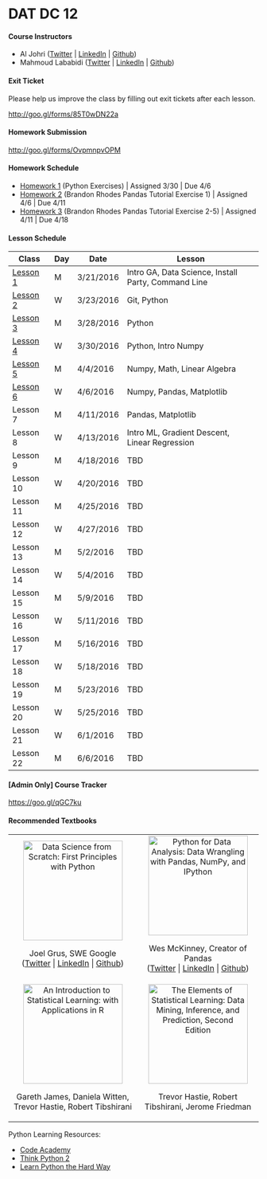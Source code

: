 # DAT DC 12

#### Course Instructors

- Al Johri ([Twitter](https://twitter.com/aljohri) | [LinkedIn](https://www.linkedin.com/in/aljohri) | [Github](https://github.com/AlJohri))
- Mahmoud Lababidi ([Twitter](https://twitter.com/lababidi) | [LinkedIn](https://www.linkedin.com/in/mahmoudlababidi) | [Github](https://github.com/lababidi))

#### Exit Ticket

Please help us improve the class by filling out exit tickets after each lesson.

http://goo.gl/forms/85T0wDN22a

#### Homework Submission

http://goo.gl/forms/OvpmnpvOPM

#### Homework Schedule

- [Homework 1](./homework/homework1.ipynb) (Python Exercises) | Assigned 3/30 | Due 4/6
- [Homework 2](./homework/homework2.ipynb) (Brandon Rhodes Pandas Tutorial Exercise 1) | Assigned 4/6 | Due 4/11
- [Homework 3](./homework/homework3.ipynb) (Brandon Rhodes Pandas Tutorial Exercise 2-5) | Assigned 4/11 | Due 4/18

#### Lesson Schedule

|Class                  |Day|Date     |Lesson                                                          |
|-----------------------|---|---------|----------------------------------------------------------------|
| [Lesson 1](./lesson01)| M |3/21/2016|Intro GA, Data Science, Install Party, Command Line|
| [Lesson 2](./lesson02)| W |3/23/2016|Git, Python|
| [Lesson 3](./lesson03)| M |3/28/2016|Python|
| [Lesson 4](./lesson04)| W |3/30/2016|Python, Intro Numpy|
| [Lesson 5](./lesson05)| M | 4/4/2016|Numpy, Math, Linear Algebra|
| [Lesson 6](./lesson06)| W | 4/6/2016|Numpy, Pandas, Matplotlib|
|               Lesson 7| M |4/11/2016|Pandas, Matplotlib|
|               Lesson 8| W |4/13/2016|Intro ML, Gradient Descent, Linear Regression|
|               Lesson 9| M |4/18/2016|TBD|
|              Lesson 10| W |4/20/2016|TBD|
|              Lesson 11| M |4/25/2016|TBD|
|              Lesson 12| W |4/27/2016|TBD|
|              Lesson 13| M | 5/2/2016|TBD|
|              Lesson 14| W | 5/4/2016|TBD|
|              Lesson 15| M | 5/9/2016|TBD|
|              Lesson 16| W |5/11/2016|TBD|
|              Lesson 17| M |5/16/2016|TBD|
|              Lesson 18| W |5/18/2016|TBD|
|              Lesson 19| M |5/23/2016|TBD|
|              Lesson 20| W |5/25/2016|TBD|
|              Lesson 21| W | 6/1/2016|TBD|
|              Lesson 22| M | 6/6/2016|TBD|

#### [Admin Only] Course Tracker

https://goo.gl/qGC7ku

#### Recommended Textbooks

<table>

<tr>
	
<td align="center">
<a href="http://www.amazon.com/Data-Science-Scratch-Principles-Python/dp/149190142X"><img height="200px" src="http://ecx.images-amazon.com/images/I/51Cf7c2AlpL._SX379_BO1,204,203,200_.jpg" alt="Data Science from Scratch: First Principles with Python"></img></a>
<p>
Joel Grus, SWE Google
<br/>
(<a href="https://twitter.com/joelgrus">Twitter</a> | <a href="https://www.linkedin.com/in/joelgrus">LinkedIn</a> | <a href="https://github.com/joelgrus">Github</a>)
</p>
</td>

<td align="center">
<a href="http://www.amazon.com/Python-Data-Analysis-Wrangling-IPython/dp/1449319793"><img height="200px" src="http://ecx.images-amazon.com/images/I/514byZUF8nL._SX375_BO1,204,203,200_.jpg" alt="Python for Data Analysis: Data Wrangling with Pandas, NumPy, and IPython"></img></a>
<p>
Wes McKinney, Creator of Pandas
<br/>
(<a href="https://twitter.com/wesmckinn">Twitter</a> | <a href="https://www.linkedin.com/in/wesmckinn">LinkedIn</a> | <a href="https://github.com/wesm">Github</a>)
</p>
</td>

</tr>

<tr>
	
<td align="center">
<a href="http://www.amazon.com/Introduction-Statistical-Learning-Applications-Statistics/dp/1461471370"><img height="200px" src="http://ecx.images-amazon.com/images/I/41gFA6VK4uL._SX329_BO1,204,203,200_.jpg" alt="An Introduction to Statistical Learning: with Applications in R"></img></a>
<p>Gareth James, Daniela Witten, Trevor Hastie, Robert Tibshirani</p>
</td>

<td align="center">
<a href="http://www.amazon.com/The-Elements-Statistical-Learning-Prediction/dp/0387848576"><img height="200px" src="http://ecx.images-amazon.com/images/I/410uiMCNntL._SX330_BO1,204,203,200_.jpg" alt="The Elements of Statistical Learning: Data Mining, Inference, and Prediction, Second Edition"></img></a>
<p>Trevor Hastie, Robert Tibshirani, Jerome Friedman</p>
</td>

</tr>

</table>

Python Learning Resources:
- [Code Academy](https://www.codecademy.com/learn/python)
- [Think Python 2](http://greenteapress.com/thinkpython2/html/index.html)
- [Learn Python the Hard Way](http://learnpythonthehardway.org/book/index.html)
